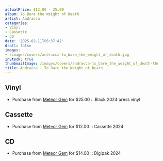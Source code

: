 ```yaml
---
actualPrice: $12.00 - 25.00
album: To Bare the Weight of Death
artist: Andracca
categories:
- Vinyl
- Cassette
- CD
date: '2025-02-11T06:37:42'
draft: false
images:
- /images/covers/andracca-to_bare_the_weight_of_death.jpg
inStock: true
thumbnailImage: /images/covers/andracca-to_bare_the_weight_of_death-thumb.jpg
title: Andracca - To Bare the Weight of Death
---
```


## Vinyl
* Purchase from [Meteor Gem](https://meteor-gem.com/products/andracca-to-bare-the-weight-of-death-lp) for $25.00 :: Black 2024 press vinyl
## Cassette
* Purchase from [Meteor Gem](https://meteor-gem.com/products/andracca-to-bare-the-weight-of-death-cassette) for $12.00 :: Cassette 2024
## CD
* Purchase from [Meteor Gem](https://meteor-gem.com/products/andracca-to-bare-the-weight-of-death-cd) for $14.00 :: Digipak 2024
